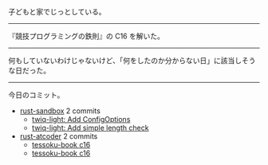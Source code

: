 子どもと家でじっとしている。

---

『競技プログラミングの鉄則』の C16 を解いた。

---

何もしていないわけじゃないけど、「何をしたのか分からない日」に該当しそうな日だった。

---

今日のコミット。

- [rust-sandbox](https://github.com/bouzuya/rust-sandbox) 2 commits
  - [twiq-light: Add ConfigOptions](https://github.com/bouzuya/rust-sandbox/commit/c2bb09a4835a1f8dc348e7c2db3805329a6554e9)
  - [twiq-light: Add simple length check](https://github.com/bouzuya/rust-sandbox/commit/850e9b47cce60b745a2f3b07895a25962fc5f1ac)
- [rust-atcoder](https://github.com/bouzuya/rust-atcoder) 2 commits
  - [tessoku-book c16](https://github.com/bouzuya/rust-atcoder/commit/316c02dbd656c72d056b93bdab10aef3b1a0d892)
  - [tessoku-book c16](https://github.com/bouzuya/rust-atcoder/commit/278038d12af50758e7e5562390e535466660137a)

